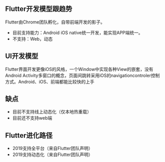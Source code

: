  
## Flutter开发模型跟趋势

Flutter由Chrome团队孵化，自带前端开发的影子。

* 目前支持能力：Android iOS native统一开发，能实现APP端统一。
* 不支持：Web，动态

##  UI开发模型

Flutter界面开发更像iOS的风格，一个Window中实现各种View的嵌套，没有Android Activity多窗口的概念，页面间跳转采用iOS的navigationcontroler控制方式。Android、iOS、前端都能比较快的上手

## 缺点

* 目前不支持线上动态化（仅本地热重载）
* 目前还不支持web端

## Flutter进化路径

* 2019支持全平台（来自Flutter团队声明）
* 2019支持动态化（来自Flutter团队声明）